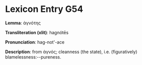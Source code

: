 # Lexicon Entry G54

**Lemma**: ἁγνότης

**Transliteration (xlit)**: hagnótēs

**Pronunciation**: hag-not'-ace

**Description**:
from ἁγνός; cleanness (the state), i.e. (figuratively) blamelessness:--pureness.
